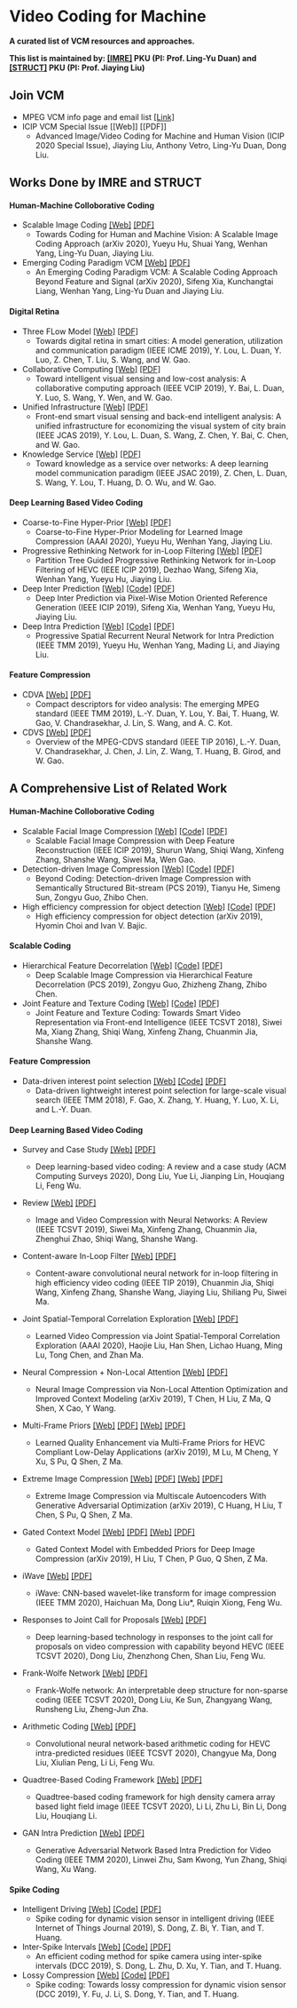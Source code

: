 # Video Coding for Machine

**A curated list of VCM resources and approaches.**

**This list is maintained by: [[IMRE]](http://imre.idm.pku.edu.cn/index.html) PKU (PI: Prof. Ling-Yu Duan) and [[STRUCT]](http://www.icst.pku.edu.cn/struct/struct.html) PKU (PI: Prof. Jiaying Liu)**

## Join VCM
  * MPEG VCM info page and email list [[Link]](https://lists.aau.at/mailman/listinfo/mpeg-vcm)
  * ICIP VCM Special Issue [[Web]] [[PDF]]
    * Advanced Image/Video Coding for Machine and Human Vision (ICIP 2020 Special Issue), Jiaying Liu, Anthony Vetro, Ling-Yu Duan, Dong Liu.
    
#### 

## Works Done by IMRE and STRUCT

#### Human-Machine Colloborative Coding
 * Scalable Image Coding [[Web]]() [[PDF]]()
   * Towards Coding for Human and Machine Vision: A Scalable Image Coding Approach (arXiv 2020), Yueyu Hu, Shuai Yang, Wenhan Yang, Ling-Yu Duan, Jiaying Liu.
 * Emerging Coding Paradigm VCM [[Web]]() [[PDF]]()
   * An Emerging Coding Paradigm VCM: A Scalable Coding Approach Beyond Feature and Signal (arXiv 2020), Sifeng Xia, Kunchangtai Liang, Wenhan Yang, Ling-Yu Duan and Jiaying Liu.
   
#### Digital Retina
 * Three FLow Model [[Web]]() [[PDF]]()
   * Towards digital retina in smart cities: A model generation, utilization and communication paradigm (IEEE ICME 2019), Y. Lou, L. Duan, Y. Luo, Z. Chen, T. Liu, S. Wang, and W. Gao.
 * Collaborative Computing  [[Web]]() [[PDF]]()
   * Toward intelligent visual sensing and low-cost analysis: A collaborative computing approach (IEEE VCIP 2019), Y. Bai, L. Duan, Y. Luo, S. Wang, Y. Wen, and W. Gao.
 * Unified Infrastructure [[Web]]() [[PDF]]()
   * Front-end smart visual sensing and back-end intelligent analysis: A unified infrastructure for economizing the visual system of city brain (IEEE JCAS 2019), Y. Lou, L. Duan, S. Wang, Z. Chen, Y. Bai, C. Chen, and W. Gao.
 * Knowledge Service [[Web]]() [[PDF]]()
   * Toward knowledge as a service over networks: A deep learning model communication paradigm (IEEE JSAC 2019), Z. Chen, L. Duan, S. Wang, Y. Lou, T. Huang, D. O. Wu, and W. Gao.

#### Deep Learning Based Video Coding
 * Coarse-to-Fine Hyper-Prior [[Web]]() [[PDF]]()
   * Coarse-to-Fine Hyper-Prior Modeling for Learned Image Compression (AAAI 2020), Yueyu Hu, Wenhan Yang, Jiaying Liu.
 * Progressive Rethinking Network for in-Loop Filtering [[Web]]() [[PDF]]()
   * Partition Tree Guided Progressive Rethinking Network for in-Loop Filtering of HEVC (IEEE ICIP 2019), Dezhao Wang, Sifeng Xia, Wenhan Yang, Yueyu Hu, Jiaying Liu.
 * Deep Inter Prediction [[Web]]() [[Code]]() [[PDF]]()
   * Deep Inter Prediction via Pixel-Wise Motion Oriented Reference Generation (IEEE ICIP 2019), Sifeng Xia, Wenhan Yang, Yueyu Hu, Jiaying Liu.
 * Deep Intra Prediction [[Web]]() [[Code]]() [[PDF]]()
   * Progressive Spatial Recurrent Neural Network for Intra Prediction (IEEE TMM 2019), Yueyu Hu, Wenhan Yang, Mading Li, and Jiaying Liu.
   
#### Feature Compression
 * CDVA [[Web]]() [[PDF]]()
   * Compact descriptors for video analysis: The emerging MPEG standard (IEEE TMM 2019), L.-Y. Duan, Y. Lou, Y. Bai, T. Huang, W. Gao, V. Chandrasekhar, J. Lin, S. Wang, and A. C. Kot.
 * CDVS [[Web]]() [[PDF]]()
   * Overview of the MPEG-CDVS standard (IEEE TIP 2016), L.-Y. Duan, V. Chandrasekhar, J. Chen, J. Lin, Z. Wang, T. Huang, B. Girod, and
W. Gao.

## A Comprehensive List of Related Work
#### Human-Machine Colloborative Coding
 * Scalable Facial Image Compression [[Web]]() [[Code]]() [[PDF]]()
   * Scalable Facial Image Compression with Deep Feature Reconstruction (IEEE ICIP 2019), Shurun Wang, Shiqi Wang, Xinfeng Zhang, Shanshe Wang, Siwei Ma, Wen Gao.
 * Detection-driven Image Compression [[Web]]() [[Code]]() [[PDF]]()
   * Beyond Coding: Detection-driven Image Compression with Semantically Structured Bit-stream (PCS 2019), Tianyu He, Simeng Sun, Zongyu Guo, Zhibo Chen.
 * High efficiency compression for object detection [[Web]]() [[Code]]() [[PDF]]()
   * High efficiency compression for object detection (arXiv 2019), Hyomin Choi and Ivan V. Bajic.
 
#### Scalable Coding
 * Hierarchical Feature Decorrelation [[Web]]() [[Code]]() [[PDF]]()
   * Deep Scalable Image Compression via Hierarchical Feature Decorrelation (PCS 2019), Zongyu Guo, Zhizheng Zhang, Zhibo Chen.
 * Joint Feature and Texture Coding [[Web]]() [[Code]]() [[PDF]]()
   * Joint Feature and Texture Coding: Towards Smart Video Representation via Front-end Intelligence (IEEE TCSVT 2018), Siwei Ma, Xiang Zhang, Shiqi Wang, Xinfeng Zhang, Chuanmin Jia, Shanshe Wang.

#### Feature Compression
 * Data-driven interest point selection [[Web]]() [[Code]]() [[PDF]]()
   * Data-driven lightweight interest point selection for large-scale visual search (IEEE TMM 2018), F. Gao, X. Zhang, Y. Huang, Y. Luo, X. Li, and L.-Y. Duan.
   
#### Deep Learning Based Video Coding
 * Survey and Case Study [[Web]]() [[PDF]]()
   * Deep learning-based video coding: A review and a case study (ACM Computing Surveys 2020), Dong Liu, Yue Li, Jianping Lin, Houqiang Li, Feng Wu.

 * Review [[Web]]() [[PDF]]()
   * Image and Video Compression with Neural Networks: A Review (IEEE TCSVT 2019), Siwei Ma, Xinfeng Zhang, Chuanmin Jia, Zhenghui Zhao, Shiqi Wang, Shanshe Wang.

 * Content-aware In-Loop Filter [[Web]]() [[PDF]]()
   * Content-aware convolutional neural network for in-loop filtering in high efficiency video coding (IEEE TIP 2019), Chuanmin Jia, Shiqi Wang, Xinfeng Zhang, Shanshe Wang, Jiaying Liu, Shiliang Pu, Siwei Ma.

 * Joint Spatial-Temporal Correlation Exploration [[Web]]() [[PDF]]()
   * Learned Video Compression via Joint Spatial-Temporal Correlation Exploration (AAAI 2020), Haojie Liu, Han Shen, Lichao Huang, Ming Lu, Tong Chen, and Zhan Ma.
   
 * Neural Compression + Non-Local Attention [[Web]]() [[PDF]]()
   * Neural Image Compression via Non-Local Attention Optimization and Improved Context Modeling (arXiv 2019), T Chen, H Liu, Z Ma, Q Shen, X Cao, Y Wang.
   
 * Multi-Frame Priors [[Web]]() [[PDF]]() [[Web]]() [[PDF]]()
   * Learned Quality Enhancement via Multi-Frame Priors for HEVC Compliant Low-Delay Applications (arXiv 2019), M Lu, M Cheng, Y Xu, S Pu, Q Shen, Z Ma.

 * Extreme Image Compression [[Web]]() [[PDF]]() [[Web]]() [[PDF]]()
   * Extreme Image Compression via Multiscale Autoencoders With Generative Adversarial Optimization (arXiv 2019), C Huang, H Liu, T Chen, S Pu, Q Shen, Z Ma.

 * Gated Context Model [[Web]]() [[PDF]]() [[Web]]() [[PDF]]()
   * Gated Context Model with Embedded Priors for Deep Image Compression (arXiv 2019), H Liu, T Chen, P Guo, Q Shen, Z Ma.

 * iWave [[Web]]() [[PDF]]()
   * iWave: CNN-based wavelet-like transform for image compression (IEEE TMM 2020), Haichuan Ma, Dong Liu*, Ruiqin Xiong, Feng Wu.
   
 * Responses to Joint Call for Proposals [[Web]]() [[PDF]]()
   * Deep learning-based technology in responses to the joint call for proposals on video compression with capability beyond HEVC (IEEE TCSVT 2020), Dong Liu, Zhenzhong Chen, Shan Liu, Feng Wu.
   
 * Frank-Wolfe Network [[Web]]() [[PDF]]()
   * Frank-Wolfe network: An interpretable deep structure for non-sparse coding (IEEE TCSVT 2020), Dong Liu, Ke Sun, Zhangyang Wang, Runsheng Liu, Zheng-Jun Zha.
   
 * Arithmetic Coding [[Web]]() [[PDF]]()
   * Convolutional neural network-based arithmetic coding for HEVC intra-predicted residues (IEEE TCSVT 2020), Changyue Ma, Dong Liu, Xiulian Peng, Li Li, Feng Wu.
   
 * Quadtree-Based Coding Framework [[Web]]() [[PDF]]()
   * Quadtree-based coding framework for high density camera array based light field image (IEEE TCSVT 2020), Li Li, Zhu Li, Bin Li, Dong Liu, Houqiang Li.
   
 * GAN Intra Prediction [[Web]]() [[PDF]]()
   * Generative Adversarial Network Based Intra Prediction for Video Coding (IEEE TMM 2020), Linwei Zhu, Sam Kwong, Yun Zhang, Shiqi Wang, Xu Wang.

#### Spike Coding
 * Intelligent Driving [[Web]]() [[Code]]() [[PDF]]()
   * Spike coding for dynamic vision sensor in intelligent driving (IEEE Internet of Things Journal 2019), S. Dong, Z. Bi, Y. Tian, and T. Huang.
 * Inter-Spike Intervals [[Web]]() [[Code]]() [[PDF]]()
   * An efficient coding method for spike camera using inter-spike intervals (DCC 2019), S. Dong, L. Zhu, D. Xu, Y. Tian, and T. Huang. 
 * Lossy Compression [[Web]]() [[Code]]() [[PDF]]()
   * Spike coding: Towards lossy compression for dynamic vision sensor (DCC 2019), Y. Fu, J. Li, S. Dong, Y. Tian, and T. Huang.
